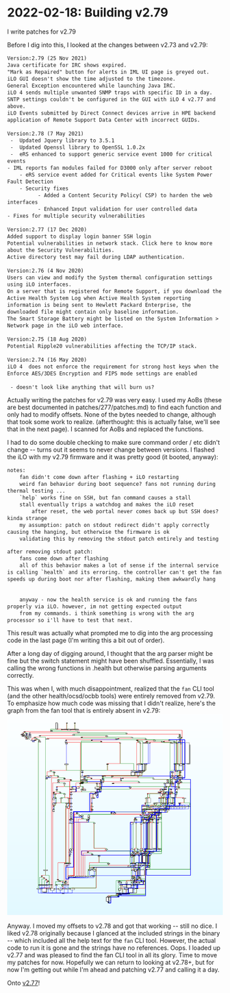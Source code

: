 # 2022-02-18: Building v2.79
I write patches for v2.79

Before I dig into this, I looked at the changes between v2.73 and v2.79:
```
Version:2.79 (25 Nov 2021)
Java certificate for IRC shows expired.
"Mark as Repaired" button for alerts in IML UI page is greyed out.
iLO GUI doesn't show the time adjusted to the timezone.
General Exception encountered while launching Java IRC.
iLO 4 sends multiple unwanted SNMP traps with specific ID in a day.
SNTP settings couldn't be configured in the GUI with iLO 4 v2.77 and above.
iLO Events submitted by Direct Connect devices arrive in HPE backend application of Remote Support Data Center with incorrect GUIDs.

Version:2.78 (7 May 2021)
 -  Updated Jquery library to 3.5.1
 -  Updated Openssl library to OpenSSL 1.0.2x
 -  eRS enhanced to support generic service event 1000 for critical events
- IML reports fan modules failed for D3000 only after server reboot
    - eRS service event added for Critical events like System Power Fault Detection
    - Security fixes
          - Added a Content Security Policy( CSP) to harden the web interfaces
          - Enhanced Input validation for user controlled data
- Fixes for multiple security vulnerabilities

Version:2.77 (17 Dec 2020)
Added support to display login banner SSH login
Potential vulnerabilities in network stack. Click here to know more about the Security Vulnerabilities.
Active directory test may fail during LDAP authentication.

Version:2.76 (4 Nov 2020)
Users can view and modify the System thermal configuration settings using iLO interfaces.
On a server that is registered for Remote Support, if you download the Active Health System Log when Active Health System reporting information is being sent to Hewlett Packard Enterprise, the downloaded file might contain only baseline information.
The Smart Storage Battery might be listed on the System Information > Network page in the iLO web interface.

Version:2.75 (18 Aug 2020)
Potential Ripple20 vulnerabilities affecting the TCP/IP stack.

Version:2.74 (16 May 2020)
iLO 4  does not enforce the requirement for strong host keys when the Enforce AES/3DES Encryption and FIPS mode settings are enabled

 - doesn't look like anything that will burn us?
```
Actually writing the patches for v2.79 was very easy. I used my AoBs (these are best documented in patches/277/patches.md) to find each function and only had to modify offsets. None of the bytes needed to change, although that took some work to realize. (afterthought: this is actually false, we'll see that in the next page). I scanned for AoBs and replaced the functions.

I had to do some double checking to make sure command order / etc didn't change -- turns out it seems to never change between versions. I flashed the iLO with my v2.79 firmware and it was pretty good (it booted, anyway):
```
notes:
	fan didn't come down after flashing + iLO restarting
	weird fan behavior during boot sequence? fans not running during thermal testing ...
	`help` works fine on SSH, but fan command causes a stall
	stall eventually trips a watchdog and makes the iLO reset
		after reset, the web portal never comes back up but SSH does? kinda strange
	my assumption: patch on stdout redirect didn't apply correctly causing the hanging, but otherwise the firmware is ok
	validating this by removing the stdout patch entirely and testing
```
```
after removing stdout patch:
	fans come down after flashing
	all of this behavior makes a lot of sense if the internal service is calling `health` and its erroring. the controller can't get the fan speeds up during boot nor after flashing, making them awkwardly hang


	anyway - now the health service is ok and running the fans properly via iLO. however, im not getting expected output
	from my commands. i think something is wrong with the arg processor so i'll have to test that next.
```
This result was actually what prompted me to dig into the arg processing code in the last page (I'm writing this a bit out of order).

After a long day of digging around, I thought that the arg parser might be fine but the switch statement might have been shuffled. Essentially, I was calling the wrong functions in .health but otherwise parsing arguments correctly.

This was when I, with much disappointment, realized that the `fan` CLI tool (and the other health/ocsd/ocbb tools) were entirely removed from v2.79. To emphasize how much code was missing that I didn't realize, here's the graph from the fan tool that is entirely absent in v2.79:
![.health Fan Function](img/health_fan_function.png)

Anyway. I moved my offsets to v2.78 and got that working -- still no dice. I liked v2.78 originally because I glanced at the included strings in the binary -- which included all the help text for the `fan` CLI tool. However, the actual code to run it is gone and the strings have no references. Oops. I loaded up v2.77 and was pleased to find the fan CLI tool in all its glory. Time to move my patches for now. Hopefully we can return to looking at v2.78+, but for now I'm getting out while I'm ahead and patching v2.77 and calling it a day.

Onto [v2.77](2022-02-19-onto-277.md)!
